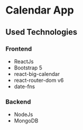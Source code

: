 # Calendar App

## Used Technologies

### Frontend

- ReactJs
- Bootstrap 5
- react-big-calendar
- react-router-dom v6
- date-fns

### Backend

- NodeJs
- MongoDB
